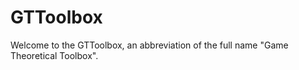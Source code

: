 # GTToolbox

Welcome to the GTToolbox, an abbreviation of the full name "Game Theoretical Toolbox".
